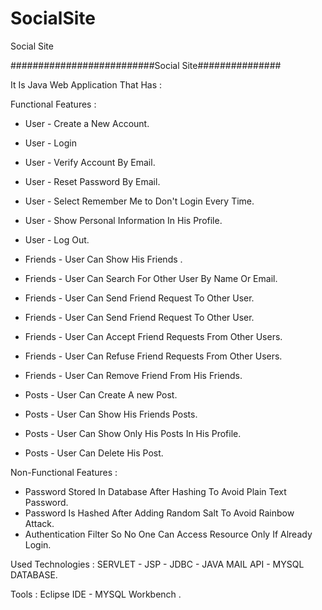 # SocialSite
Social Site 

##########################Social Site###############

It Is Java Web Application That Has :

Functional Features :

- User - Create a New Account.
- User - Login
- User - Verify Account By Email.
- User - Reset Password By Email.
- User - Select Remember Me to Don't Login Every Time.
- User - Show Personal Information In His Profile.
- User - Log Out.

- Friends - User Can Show His Friends .
- Friends - User Can Search For Other User By Name Or Email.
- Friends - User Can Send Friend Request To Other User.
- Friends - User Can Send Friend Request To Other User.
- Friends - User Can Accept Friend Requests From Other Users.
- Friends - User Can Refuse Friend Requests From Other Users.
- Friends - User Can Remove Friend From His Friends.

- Posts - User Can Create A new Post.
- Posts - User Can Show His Friends Posts.
- Posts - User Can Show Only His Posts In His Profile.
- Posts - User Can Delete His Post.

Non-Functional Features :
- Password Stored In Database After Hashing To Avoid Plain Text Password.
- Password Is Hashed After Adding Random Salt To Avoid Rainbow Attack.
- Authentication Filter So No One Can Access Resource Only If Already Login.

Used Technologies :
SERVLET - JSP - JDBC - JAVA MAIL API - MYSQL DATABASE.

Tools : Eclipse IDE - MYSQL Workbench .
